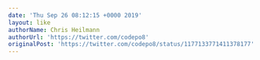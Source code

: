 ```yaml
---
date: 'Thu Sep 26 08:12:15 +0000 2019'
layout: like
authorName: Chris Heilmann
authorUrl: 'https://twitter.com/codepo8'
originalPost: 'https://twitter.com/codepo8/status/1177133771411378177'
---
```

